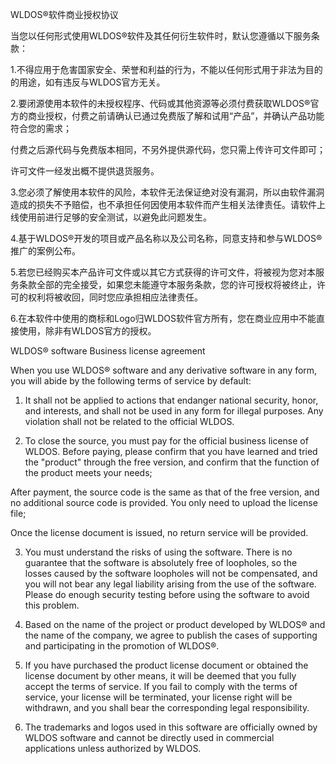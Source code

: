 WLDOS®软件商业授权协议

当您以任何形式使用WLDOS®软件及其任何衍生软件时，默认您遵循以下服务条款：

1.不得应用于危害国家安全、荣誉和利益的行为，不能以任何形式用于非法为目的的用途，如有违反与WLDOS官方无关。

2.要闭源使用本软件的未授权程序、代码或其他资源等必须付费获取WLDOS®官方的商业授权，付费之前请确认已通过免费版了解和试用“产品”，并确认产品功能符合您的需求；

付费之后源代码与免费版本相同，不另外提供源代码，您只需上传许可文件即可；

许可文件一经发出概不提供退货服务。

3.您必须了解使用本软件的风险，本软件无法保证绝对没有漏洞，所以由软件漏洞造成的损失不予赔偿，也不承担任何因使用本软件而产生相关法律责任。请软件上线使用前进行足够的安全测试，以避免此问题发生。

4.基于WLDOS®开发的项目或产品名称以及公司名称，同意支持和参与WLDOS®推广的案例公布。

5.若您已经购买本产品许可文件或以其它方式获得的许可文件，将被视为您对本服务条款全部的完全接受，如果您未能遵守本服务条款，您的许可授权将被终止，许可的权利将被收回，同时您应承担相应法律责任。

6.在本软件中使用的商标和Logo归WLDOS软件官方所有，您在商业应用中不能直接使用，除非有WLDOS官方的授权。

WLDOS® software Business license agreement

When you use WLDOS® software and any derivative software in any form, you will abide by
the following terms of service by default:

1. It shall not be applied to actions that endanger national security, honor, and
   interests, and shall not be used in any form for illegal purposes. Any violation shall
   not be related to the official WLDOS.

2. To close the source, you must pay for the official business license of WLDOS. Before
   paying, please confirm that you have learned and tried the "product" through the free
   version, and confirm that the function of the product meets your needs;

After payment, the source code is the same as that of the free version, and no additional
source code is provided. You only need to upload the license file;

Once the license document is issued, no return service will be provided.

3. You must understand the risks of using the software. There is no guarantee that the
   software is absolutely free of loopholes, so the losses caused by the software
   loopholes will not be compensated, and you will not bear any legal liability arising
   from the use of the software. Please do enough security testing before using the
   software to avoid this problem.

4. Based on the name of the project or product developed by WLDOS® and the name of the
   company, we agree to publish the cases of supporting and participating in the promotion
   of WLDOS®.

5. If you have purchased the product license document or obtained the license document by
   other means, it will be deemed that you fully accept the terms of service. If you fail
   to comply with the terms of service, your license will be terminated, your license
   right will be withdrawn, and you shall bear the corresponding legal responsibility.
6. The trademarks and logos used in this software are officially owned by WLDOS software
   and cannot be directly used in commercial applications unless authorized by WLDOS.